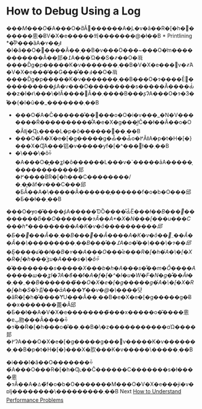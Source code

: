 # How to Debug Using a Log
[//]: # (Version:1.0.0)
*���M���O*�́A���O�ƌĂ΂������A�̗L�v�ȃ��R�[�h�𐶐������悤�ɃV�X�e�����쐬�������@�ł��B * Printlining *�͒P���ȁA�ʏ��͈ꎞ�I�ȃ��O�𐶐����Ă��܂��B�v���O���~���O�̒m�����������Ă��邽�߁A���Ώ��S�҂̓��O�𗝉����Ďg�p�����K�v�������܂��B�V�X�e���݌v�҂́A�V�X�e���̕��G���̂��߃��O�𗝉����Ďg�p�����K�v�������܂��B���O�ɂ����Ē񋟂����������̗ʂ́A�v���O���������s�����Ă����Ԃ͗��z�I�ɍ\���\�łȂ����΂Ȃ��܂����B���ʂɁA���O�ɂ�3�̊��{�I�ȗ��_�������܂��B

- ���O�́A�Č������̂�����o�O�i�v���_�N�V�������Ŕ����������̂́A�e�X�g���ł͍Č��ł��Ȃ��o�O�Ȃǁj�Ɋւ����L�p�ȏ������񋟂��܂��B
- ���O�́A�X�e�[�g�����g�Ԃ̎��Ԃ̌o�߂ȂǁA�p�t�H�[�}���X�Ɋ֘A���铝�v�����уf�[�^���񋟂ł��܂��B
- �\���\�ȏꍇ�A���O�͈��ʓI�ȏ������L���v�`�����āA�����̖������������邽�߂����ɃR�[�h���C��������/�܂��͍ăf�v���C���邱�ƂȂ��A�\�����Ȃ������̖������f�o�b�O���邱�Ƃ��ł��܂��B

���O�ɏo�͂����ʂ́A�����ƊȌ����̊Ԃ̑Ë��_�ł��B���񂪑��������ƃ��O�������ɂȂ��A*�X�N���[���u���C���h*���������A�K�v�ȏ����������邱�Ƃ�����Ȃ��܂��B���񂪏��Ȃ����A�K�v�ȏ��񂪊܂܂��Ă��Ȃ��\���������܂��B���̂��߁A�o�͂��\���\�ɂ��邱�Ƃ͔����ɕ֗��ł��B�ʏ��A���O���̊e���R�[�h�́A�\�[�X�R�[�h���̈ʒu�A���s�\�ȏꍇ�͂��������s�����X���b�h�A���s�̐��m�Ȏ����A�����ш��ʓI�ɁA�ϐ��̒l�A�f�[�^�I�u�W�F�N�g�̐��Ȃǂ��܂܂��܂��B�������̃��O�X�e�[�g�����g�́A�\�[�X�R�[�h�S�̂ɂ킽���āA���Ɏ��v�@�\�_���댯�ȃR�[�h�̎����ɎU�݂��Ă��܂��B�e�X�e�[�g�����g�Ƀ��x�������蓖�Ă邱�Ƃ��ł��A�V�X�e�������݂��̃��x�����o�͂����悤�ɐݒ肳���Ă����ꍇ�ɂ̂݃��R�[�h���o�͂��܂��B�\�z�����������ɑΏ����邽�߂ɁA���O�X�e�[�g�����g���݌v�����K�v�������܂��B�p�t�H�[�}���X�𑪒肷���K�v�����\�����܂��B

�i���I�ȃ��O�������ꍇ�́A���O���R�[�h�Ɋւ��Ĉ������C�������s�ł����悤�ɂȂ��A�ꕔ�̃f�o�b�O�������M���O�V�X�e���ɉi�v�ɒǉ��������\���������܂��B
Next [How to Understand Performance Problems](05-How-to-Understand-Performance-Problems.md)

